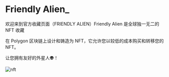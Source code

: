 # Friendly Alien_

欢迎来到官方收藏页面（FRIENDLY ALIEN）Friendly Alien 是全球独一无二的 NFT 收藏

在 Polygon 区块链上设计和铸造为 NFT，它允许您以较低的成本购买和转移您的 NFT。

让您拥有友好的外星人👽！

![nft](01.png)


